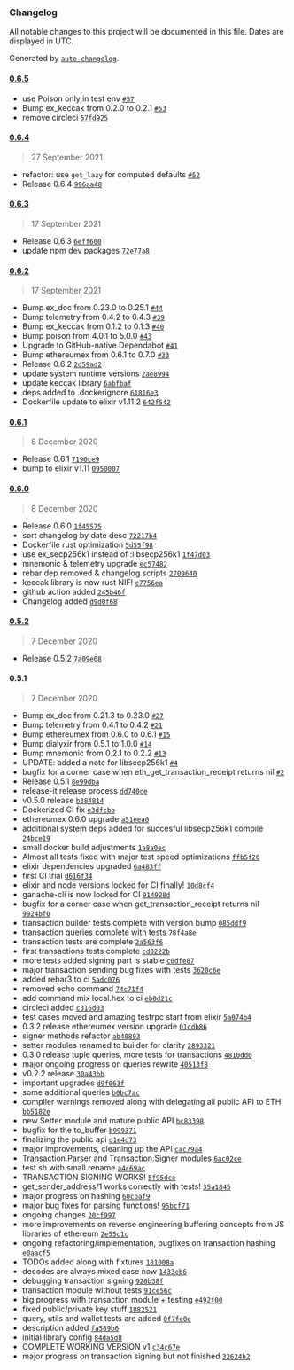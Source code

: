 ### Changelog

All notable changes to this project will be documented in this file. Dates are displayed in UTC.

Generated by [`auto-changelog`](https://github.com/CookPete/auto-changelog).

#### [0.6.5](https://github.com/izelnakri/eth/compare/0.6.4...0.6.5)

- use Poison only in test env [`#57`](https://github.com/izelnakri/eth/pull/57)
- Bump ex_keccak from 0.2.0 to 0.2.1 [`#53`](https://github.com/izelnakri/eth/pull/53)
- remove circleci [`57fd925`](https://github.com/izelnakri/eth/commit/57fd9253f0e321b13d83e3f9838a6cc1e8e0e54f)

#### [0.6.4](https://github.com/izelnakri/eth/compare/0.6.3...0.6.4)

> 27 September 2021

- refactor: use `get_lazy` for computed defaults [`#52`](https://github.com/izelnakri/eth/pull/52)
- Release 0.6.4 [`996aa48`](https://github.com/izelnakri/eth/commit/996aa4850d0cc8aada0e2dfcd295264da406103b)

#### [0.6.3](https://github.com/izelnakri/eth/compare/0.6.2...0.6.3)

> 17 September 2021

- Release 0.6.3 [`6eff600`](https://github.com/izelnakri/eth/commit/6eff600900ca897eac89fbd50320af14e7fa9027)
- update npm dev packages [`72e77a8`](https://github.com/izelnakri/eth/commit/72e77a8ba19c05f73d28686443ddc0d60009666c)

#### [0.6.2](https://github.com/izelnakri/eth/compare/0.6.1...0.6.2)

> 17 September 2021

- Bump ex_doc from 0.23.0 to 0.25.1 [`#44`](https://github.com/izelnakri/eth/pull/44)
- Bump telemetry from 0.4.2 to 0.4.3 [`#39`](https://github.com/izelnakri/eth/pull/39)
- Bump ex_keccak from 0.1.2 to 0.1.3 [`#40`](https://github.com/izelnakri/eth/pull/40)
- Bump poison from 4.0.1 to 5.0.0 [`#43`](https://github.com/izelnakri/eth/pull/43)
- Upgrade to GitHub-native Dependabot [`#41`](https://github.com/izelnakri/eth/pull/41)
- Bump ethereumex from 0.6.1 to 0.7.0 [`#33`](https://github.com/izelnakri/eth/pull/33)
- Release 0.6.2 [`2d59ad2`](https://github.com/izelnakri/eth/commit/2d59ad2c38cf7189165a1f93c4418d0462d86dd4)
- update system runtime versions [`2ae8994`](https://github.com/izelnakri/eth/commit/2ae89949954d2de9849da8395aa2b95c88c0a6dc)
- update keccak library [`6abfbaf`](https://github.com/izelnakri/eth/commit/6abfbaf9c5301ef0db8d46308c8fc7c550c02a1c)
- deps added to .dockerignore [`61816e3`](https://github.com/izelnakri/eth/commit/61816e3f63d9a1a8b6d9fea974b79b3e155e6848)
- Dockerfile update to elixir v1.11.2 [`642f542`](https://github.com/izelnakri/eth/commit/642f5425a11badca9bc48a365026af6650b65ced)

#### [0.6.1](https://github.com/izelnakri/eth/compare/0.6.0...0.6.1)

> 8 December 2020

- Release 0.6.1 [`7190ce9`](https://github.com/izelnakri/eth/commit/7190ce94f64de18ee38263e6fc6e8720e61857de)
- bump to elixir v1.11 [`0950007`](https://github.com/izelnakri/eth/commit/0950007a05cfe081691fa73c8040974a48a1c65a)

#### [0.6.0](https://github.com/izelnakri/eth/compare/0.5.2...0.6.0)

> 8 December 2020

- Release 0.6.0 [`1f45575`](https://github.com/izelnakri/eth/commit/1f45575e86b0b269d1fef407f8773b24ff7e605a)
- sort changelog by date desc [`72217b4`](https://github.com/izelnakri/eth/commit/72217b41a4ba6adc1daf193c18c288c8afa84cb8)
- Dockerfile rust optimization [`5d55f98`](https://github.com/izelnakri/eth/commit/5d55f9854a44c8744a6299bc1b76358243ed93eb)
- use ex_secp256k1 instead of :libsecp256k1 [`1f47d03`](https://github.com/izelnakri/eth/commit/1f47d0340133d96016c9ba512edf13e9f205a988)
- mnemonic & telemetry upgrade [`ec57482`](https://github.com/izelnakri/eth/commit/ec57482c20520a292680368f51c8371a7ead3cfc)
- rebar dep removed & changelog scripts [`2709640`](https://github.com/izelnakri/eth/commit/270964083eddd9e2c75fc6733dff5f2e06fb5b87)
- keccak library is now rust NIF! [`c7756ea`](https://github.com/izelnakri/eth/commit/c7756ea968ea62e276d24533ab3f84a8e5dbcfea)
- github action added [`245b46f`](https://github.com/izelnakri/eth/commit/245b46fe88d8ccc5da2e1ad42e6ddf12351fbf4f)
- Changelog added [`d9d0f68`](https://github.com/izelnakri/eth/commit/d9d0f686e82f4ffdd0313c2527b82df183c8bd0d)

#### [0.5.2](https://github.com/izelnakri/eth/compare/0.5.1...0.5.2)

> 7 December 2020

- Release 0.5.2 [`7a09e08`](https://github.com/izelnakri/eth/commit/7a09e08c30e44ac25e432f9292139a677e3af2ad)

#### 0.5.1

> 7 December 2020

- Bump ex_doc from 0.21.3 to 0.23.0 [`#27`](https://github.com/izelnakri/eth/pull/27)
- Bump telemetry from 0.4.1 to 0.4.2 [`#21`](https://github.com/izelnakri/eth/pull/21)
- Bump ethereumex from 0.6.0 to 0.6.1 [`#15`](https://github.com/izelnakri/eth/pull/15)
- Bump dialyxir from 0.5.1 to 1.0.0 [`#14`](https://github.com/izelnakri/eth/pull/14)
- Bump mnemonic from 0.2.1 to 0.2.2 [`#13`](https://github.com/izelnakri/eth/pull/13)
- UPDATE: added a note for libsecp256k1 [`#4`](https://github.com/izelnakri/eth/pull/4)
- bugfix for a corner case when eth_get_transaction_receipt returns nil [`#2`](https://github.com/izelnakri/eth/pull/2)
- Release 0.5.1 [`8e99dba`](https://github.com/izelnakri/eth/commit/8e99dba5f412b65eef8be43b0947d14b8fc28e53)
- release-it release process [`dd740ce`](https://github.com/izelnakri/eth/commit/dd740cef37e6e6dad1d84c08d63c0c08caebf49b)
- v0.5.0 release [`b384814`](https://github.com/izelnakri/eth/commit/b384814cc8d3a9bb5804e02565202fcb751debd1)
- Dockerized CI fix [`e3dfcbb`](https://github.com/izelnakri/eth/commit/e3dfcbb7b0b480dfc4a199aa92bc0bba796da24f)
- ethereumex 0.6.0 upgrade [`a51eea0`](https://github.com/izelnakri/eth/commit/a51eea050c5247d119f4998708127d7adf629430)
- additional system deps added for succesful libsecp256k1 compile [`24bce19`](https://github.com/izelnakri/eth/commit/24bce194bb4b44c08cb3299b27bb8a394ad54003)
- small docker build adjustments [`1a8a0ec`](https://github.com/izelnakri/eth/commit/1a8a0ec351b1e0980d61b2aed3276a14c137b942)
- Almost all tests fixed with major test speed optimizations [`ffb5f20`](https://github.com/izelnakri/eth/commit/ffb5f20b8077e4ff6f014dd87de1e7c291677936)
- elixir dependencies upgraded [`6a483ff`](https://github.com/izelnakri/eth/commit/6a483ff647334550a20d7499b776ed05d947b458)
- first CI trial [`d616f34`](https://github.com/izelnakri/eth/commit/d616f34393014af436fe2bf767198c4a4dda1854)
- elixir and node versions locked for CI finally! [`10d8cf4`](https://github.com/izelnakri/eth/commit/10d8cf43783b5ae2c1e78ea642017ce43c0524fc)
- ganache-cli is now locked for CI [`914928d`](https://github.com/izelnakri/eth/commit/914928dc5fa3f951c61c7d50bf6d2c9bda523ebd)
- bugfix for a corner case when get_transaction_receipt returns nil [`9924bf0`](https://github.com/izelnakri/eth/commit/9924bf06dedc76781030d9cbcf3a618e83e5ea82)
- transaction builder tests complete with version bump [`085ddf9`](https://github.com/izelnakri/eth/commit/085ddf9f5233acd05284409b0000658c7e6892bb)
- transaction queries complete with tests [`78f4a8e`](https://github.com/izelnakri/eth/commit/78f4a8e2dbd657618bf82ba8b29125bf40e5ab26)
- transaction tests are complete [`2a563f6`](https://github.com/izelnakri/eth/commit/2a563f6dd357937945a31e2fbfd1cf526654358a)
- first transactions tests complete [`cd0222b`](https://github.com/izelnakri/eth/commit/cd0222b0be3c8dbf54ee64e94c2505fa72ee15f1)
- more tests added signing part is stable [`c0dfe87`](https://github.com/izelnakri/eth/commit/c0dfe877a1a87e4456829376d8ef80bd494e4c41)
- major transaction sending bug fixes with tests [`3620c6e`](https://github.com/izelnakri/eth/commit/3620c6e1d80741a03d10f4648b1aa3923789d7e8)
- added rebar3 to ci [`5adc076`](https://github.com/izelnakri/eth/commit/5adc076ed9aeba25eb911a99892b7015c1ce0b23)
- removed echo command [`74c71f4`](https://github.com/izelnakri/eth/commit/74c71f4d56a37841b848dbcf1efcd3f3dc2fce50)
- add command mix local.hex to ci [`eb0d21c`](https://github.com/izelnakri/eth/commit/eb0d21ca3849e6f2444d320d96ce6c4c384819b1)
- circleci added [`c316d03`](https://github.com/izelnakri/eth/commit/c316d034cfc4b34440f871685162b2397e0a2274)
- test cases moved and amazing testrpc start from elixir [`5a074b4`](https://github.com/izelnakri/eth/commit/5a074b4941d7825e09fa18ea607fd755e892fb47)
- 0.3.2 release ethereumex version upgrade [`01cdb86`](https://github.com/izelnakri/eth/commit/01cdb8606418ed8f22329c94efe8804b764949d6)
- signer methods refactor [`ab40803`](https://github.com/izelnakri/eth/commit/ab40803803a608857187d047143288c7af215d23)
- setter modules renamed to builder for clarity [`2893321`](https://github.com/izelnakri/eth/commit/2893321e25ba2a2d2008ab73570876ef9afb98ad)
- 0.3.0 release tuple queries, more tests for transactions [`4810dd0`](https://github.com/izelnakri/eth/commit/4810dd0a6478e8f9cb1aa598c4e2a9580ed4dee4)
- major ongoing progress on queries rewrite [`40513f8`](https://github.com/izelnakri/eth/commit/40513f8ac4cac0b638edd18bc51443c16a503d70)
- v0.2.2 release [`30a43bb`](https://github.com/izelnakri/eth/commit/30a43bb677b927784290f6c0c9177d037582945f)
- important upgrades [`d9f063f`](https://github.com/izelnakri/eth/commit/d9f063f85cc478982e277ce06aeef77c707a906f)
- some additional queries [`b0bc7ac`](https://github.com/izelnakri/eth/commit/b0bc7ac8f59f27e52c97fb4a55aa251f6f30f92b)
- compiler warnings removed along with delegating all public API to ETH [`bb5182e`](https://github.com/izelnakri/eth/commit/bb5182e4617114fbfd7db8eab2c17d1a1e0ce7ac)
- new Setter module and mature public API [`bc83398`](https://github.com/izelnakri/eth/commit/bc8339858dba1345b5d6c25fcbc867186c7cde03)
- bugfix for the to_buffer [`b999371`](https://github.com/izelnakri/eth/commit/b999371ea17a3053f5a8caf5aff235b596fd1ae5)
- finalizing the public api [`d1e4d73`](https://github.com/izelnakri/eth/commit/d1e4d730211403f89878c9f9f779531922d2188f)
- major improvements, cleaning up the API [`cac79a4`](https://github.com/izelnakri/eth/commit/cac79a44dc5118a9cdd5cd53720c1a844fa45531)
- Transaction.Parser and Transaction.Signer modules [`6ac02ce`](https://github.com/izelnakri/eth/commit/6ac02ce21922cd98fe635498b0a4a2e754748fe2)
- test.sh with small rename [`a4c69ac`](https://github.com/izelnakri/eth/commit/a4c69ac80dd45592a73870d889e4444fb966e44b)
- TRANSACTION SIGNING WORKS! [`5f95dce`](https://github.com/izelnakri/eth/commit/5f95dce387b89727cd788d079c4f985f19178ea7)
- get_sender_address/1 works correctly with tests! [`35a1845`](https://github.com/izelnakri/eth/commit/35a1845314fde3961994b1b8ba1c6a9fa05d4a19)
- major progress on hashing [`60cbaf9`](https://github.com/izelnakri/eth/commit/60cbaf94dae931d4f16a7f7838aca976d51797f3)
- major bug fixes for parsing functions! [`95bcf71`](https://github.com/izelnakri/eth/commit/95bcf71aa760dbdb6a10746d367e17067c4469f3)
- ongoing changes [`20cf997`](https://github.com/izelnakri/eth/commit/20cf997a6b2cb0e1c3f8d70505e7f91b007a0863)
- more improvements on reverse engineering buffering concepts from JS libraries of ethereum [`2e55c1c`](https://github.com/izelnakri/eth/commit/2e55c1cce7f6163a54d67fbb0457876540860107)
- ongoing refactoring/implementation, bugfixes on transaction hashing [`e0aacf5`](https://github.com/izelnakri/eth/commit/e0aacf5636bf4b45525eff8371e9a18818e6ddb2)
- TODOs added along with fixtures [`181008a`](https://github.com/izelnakri/eth/commit/181008a083218a321288cf7445e3942603c2d261)
- decodes are always mixed case now [`1433eb6`](https://github.com/izelnakri/eth/commit/1433eb6e89f7c2b9f0f76020418f48e6a2b93e8d)
- debugging transaction signing [`926b38f`](https://github.com/izelnakri/eth/commit/926b38f061ed17b71c5158fb20a21b0e39e57cb7)
- transaction module without tests [`91ce56c`](https://github.com/izelnakri/eth/commit/91ce56c949d70fbaad7dd8bf692c569baeeda788)
- big progress with transaction module + testing [`e492f00`](https://github.com/izelnakri/eth/commit/e492f00d6eed16582879e46f72f73c9e41d38e35)
- fixed public/private key stuff [`1882521`](https://github.com/izelnakri/eth/commit/1882521dc1a1d72ef350a14677987f36cd7b6d73)
- query, utils and wallet tests are added [`0f7fe0e`](https://github.com/izelnakri/eth/commit/0f7fe0e1f4523557684f900f1fced0f9dc7fbc4e)
- description added [`fa589b6`](https://github.com/izelnakri/eth/commit/fa589b6d45b1fdbdb706617a4ba96e3a4649ad57)
- initial library config [`84da5d8`](https://github.com/izelnakri/eth/commit/84da5d8d03876b2446f3fc593227056aa56e7320)
- COMPLETE WORKING VERSION v1 [`c34c67e`](https://github.com/izelnakri/eth/commit/c34c67ecc90be645e0bc54cb05a163e5a428a75f)
- major progress on transaction signing but not finished [`32624b2`](https://github.com/izelnakri/eth/commit/32624b2bd7eb02062b153b787fe76db25bc83388)
